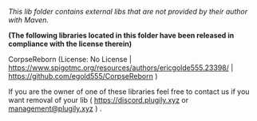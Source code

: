 _This lib folder contains external libs that are not provided by their author with Maven._

**(The following libraries located in this folder have been released in compliance with the license therein)**

CorpseReborn (License: No License | https://www.spigotmc.org/resources/authors/ericgolde555.23398/ | https://github.com/egold555/CorpseReborn )


If you are the owner of one of these libraries feel free to contact us if you want removal of your lib ( https://discord.plugily.xyz or management@plugily.xyz ) . 